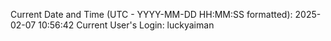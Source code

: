Current Date and Time (UTC - YYYY-MM-DD HH:MM:SS formatted): 2025-02-07 10:56:42
Current User's Login: luckyaiman
